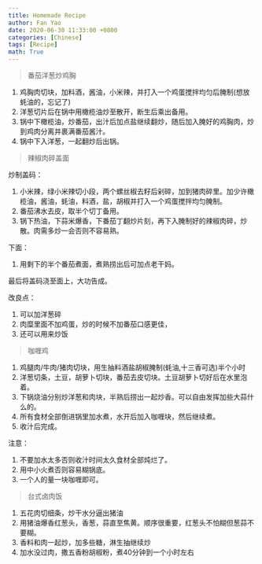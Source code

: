 ```yaml
---
title: Homemade Recipe
author: Fan Yao
date: 2020-06-30 11:33:00 +0800
categories: [Chinese]
tags: [Recipe]
math: True
---
```


> 番茄洋葱炒鸡胸

1. 鸡胸肉切块，加料酒，酱油，小米辣，并打入一个鸡蛋搅拌均匀后腌制(想放蚝油的，忘记了)
2. 洋葱切片后在锅中用橄榄油炒至散开，断生后乘出备用。
3. 锅中下橄榄油，炒番茄，出汁后加点盐继续翻炒，随后加入腌好的鸡胸肉，炒到鸡肉分离并裹满番茄酱汁。
4. 锅中下入洋葱，一起翻炒后出锅。

> 辣椒肉碎盖面

炒制盖码：
1. 小米辣，绿小米辣切小段，两个螺丝椒去籽后剁碎，加到猪肉碎里。加少许橄榄油，酱油，蚝油，料酒，盐，胡椒并打入一个鸡蛋搅拌均匀腌制。
2. 番茄沸水去皮，取半个切丁备用。
3. 锅下热油，下蒜米爆香，下番茄丁翻炒片刻，再下入腌制好的辣椒肉碎，炒散。肉需多炒一会否则不容易熟。

下面：
1. 用剩下的半个番茄煮面，煮熟捞出后可加点老干妈。

最后将盖码浇至面上，大功告成。

改良点：
1. 可以加洋葱碎
2. 肉糜里面不加鸡蛋，炒的时候不加番茄口感更佳，
3. 还可以用来炒饭

> 咖喱鸡

1. 鸡腿肉/牛肉/猪肉切块，用生抽料酒盐胡椒腌制(蚝油,十三香可选)半个小时
2. 洋葱切条，土豆，胡萝卜切块，番茄去皮切块。土豆胡萝卜切好后在水里泡着。
3. 下锅烧油分别炒洋葱和肉块，半熟后捞出一起炒香。可以自由发挥加些大蒜什么的。
4. 所有食材全部倒进锅里加水煮，水开后加入咖喱块，然后继续煮。
5. 收汁后完成。

注意：
1. 不要加水太多否则收汁时间太久食材全部炖烂了。
2. 用中小火煮否则容易糊锅底。
3. 一个人的量一块咖喱即可。

> 台式卤肉饭

1. 五花肉切细条，炒干水分逼出猪油
2. 用猪油爆香红葱头，香葱，蒜直至焦黄。顺序很重要，红葱头不怕糊但葱蒜不要糊。
3. 香料和肉一起炒，加多些糖，淋生抽继续炒
4. 加水没过肉，撒五香粉胡椒粉，煮40分钟到一个小时左右


>
>
>


